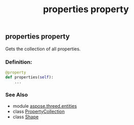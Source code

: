 ﻿---
title: properties property
second_title: Aspose.3D for Python via .NET API References
description: 
type: docs
weight: 230
url: /python-net/aspose.threed.entities/shape/properties/
is_root: false
---

## properties property


Gets the collection of all properties.
### Definition:
```python
@property
def properties(self):
    ...
```

### See Also
* module [aspose.threed.entities](../../)
* class [PropertyCollection](/3d/python-net/aspose.threed/propertycollection)
* class [Shape](/3d/python-net/aspose.threed.entities/shape)

